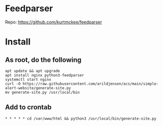 # Feedparser
Repo: https://github.com/kurtmckee/feedparser

# Install

## As root, do the following
```
apt update && apt upgrade
apt install nginx python3-feedparser
systemctl start nginx
curl -O https://raw.githubusercontent.com/arildjensen/acs/main/simple-alert-website/generate-site.py
mv generate-site.py /usr/local/bin
```

## Add to crontab
`* * * * * cd /var/www/html && python3 /usr/local/bin/generate-site.py`